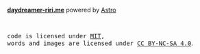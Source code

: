 **[daydreamer-riri.me](https://daydreamer-riri.me)** powered by [Astro](https://astro.build/)

<br>

<samp>code is licensed under <a href='./LICENSE'>MIT</a>,<br> words and images are licensed under <a href='https://creativecommons.org/licenses/by-nc-sa/4.0/'>CC BY-NC-SA 4.0</a></samp>.
